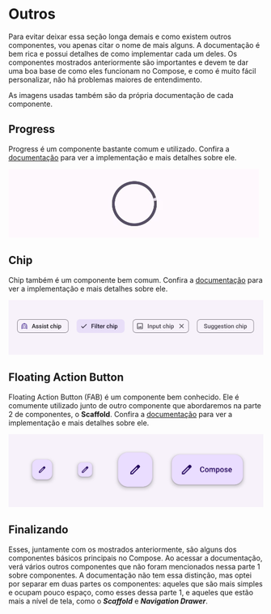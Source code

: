 # Outros

Para evitar deixar essa seção longa demais e como existem outros componentes, vou apenas citar o nome de mais alguns. A documentação é bem rica e possui detalhes de como implementar cada um deles. Os componentes mostrados anteriormente são importantes e devem te dar uma boa base de como eles funcionam no Compose, e como é muito fácil personalizar, não há problemas maiores de entendimento.

As imagens usadas também são da própria documentação de cada componente.

## Progress

Progress é um componente bastante comum e utilizado. Confira a [documentação](https://developer.android.com/jetpack/compose/components/progress) para ver a implementação e mais detalhes sobre ele.

![CircularProgressIndicator](others/img-01.gif)

## Chip

Chip também é um componente bem comum. Confira a [documentação](https://developer.android.com/jetpack/compose/components/chip) para ver a implementação e mais detalhes sobre ele.

![Chips](others/img-02.png)

## Floating Action Button

Floating Action Button (FAB) é um componente bem conhecido. Ele é comumente utilizado junto de outro componente que abordaremos na parte 2 de componentes, o **Scaffold**. Confira a [documentação](https://developer.android.com/jetpack/compose/components/fab) para ver a implementação e mais detalhes sobre ele.

![Floating Action Button](others/img-03.png)

## Finalizando

Esses, juntamente com os mostrados anteriormente, são alguns dos componentes básicos principais no Compose. Ao acessar a documentação, verá vários outros componentes que não foram mencionados nessa parte 1 sobre componentes. A documentação não tem essa distinção, mas optei por separar em duas partes os componentes: aqueles que são mais simples e ocupam pouco espaço, como esses dessa parte 1, e aqueles que estão mais a nível de tela, como o ***Scaffold*** e ***Navigation Drawer***.